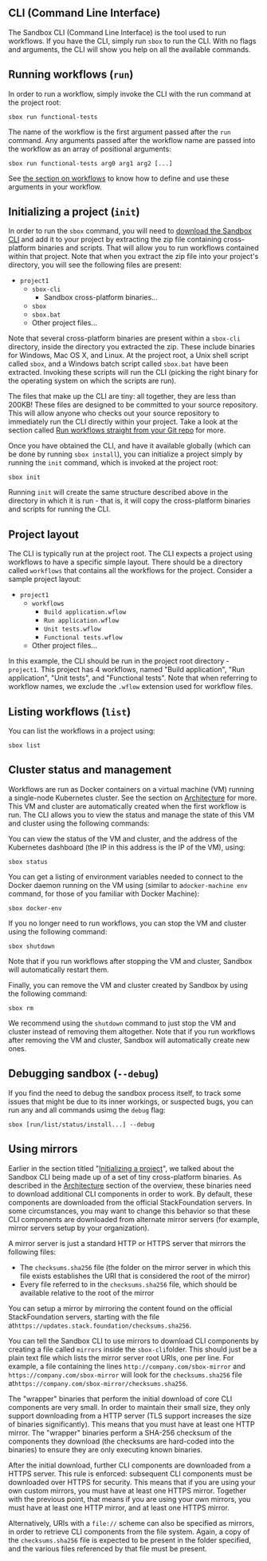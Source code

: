 ## CLI (Command Line Interface)

The Sandbox CLI (Command Line Interface) is the tool used to run workflows. If you have the CLI, simply run `sbox` to run the CLI. With no flags and arguments, the CLI will show you help on all the available commands.

## Running workflows (`run`) [](#run)

In order to run a workflow, simply invoke the CLI with the run command at the project root:

```
sbox run functional-tests
```

The name of the workflow is the first argument passed after the `run` command. Any arguments passed after the workflow name are passed into the workflow as an array of positional arguments:

```
sbox run functional-tests arg0 arg1 arg2 [...]
```

See [the section on workflows](/docs/workflows) to know how to define and use these arguments in your workflow.

## Initializing a project (`init`)[](#init)

In order to run the `sbox` command, you will need to [download the Sandbox CLI](/downloads) and add it to your project by extracting the zip file containing cross-platform binaries and scripts. That will allow you to run workflows contained within that project. Note that when you extract the zip file into your project's directory, you will see the following files are present:

- `project1`
  - `sbox-cli`
    - Sandbox cross-platform binaries...
  - `sbox`
  - `sbox.bat`
  - Other project files...

Note that several cross-platform binaries are present within a `sbox-cli` directory, inside the directory you extracted the zip. These include binaries for Windows, Mac OS X, and Linux. At the project root, a Unix shell script called `sbox`, and a Windows batch script called `sbox.bat` have been extracted. Invoking these scripts will run the CLI (picking the right binary for the operating system on which the scripts are run).

The files that make up the CLI are tiny: all together, they are less than 200KB! These files are designed to be committed to your source repository. This will allow anyone who checks out your source repository to immediately run the CLI directly within your project. Take a look at the section called [Run workflows straight from your Git repo](/docs/overview#repo) for more.

Once you have obtained the CLI, and have it available globally (which can be done by running `sbox install`), you can initialize a project simply by running the `init` command, which is invoked at the project root:

```
sbox init
```

Running `init` will create the same structure described above in the directory in which it is run - that is, it will copy the cross-platform binaries and scripts for running the CLI.

## Project layout [](#layout)

The CLI is typically run at the project root. The CLI expects a project using workflows to have a specific simple layout. There should be a directory called `workflows` that contains all the workflows for the project. Consider a sample project layout:

- `project1`
  - `workflows`
    - `Build application.wflow`
    - `Run application.wflow`
    - `Unit tests.wflow`
    - `Functional tests.wflow`
  - Other project files...

In this example, the CLI should be run in the project root directory - `project1`. This project has 4 workflows, named "Build application", "Run application", "Unit tests", and "Functional tests". Note that when referring to workflow names, we exclude the `.wflow` extension used for workflow files.

## Listing workflows (`list`) [](#list)

You can list the workflows in a project using:

```
sbox list
```

## Cluster status and management [](#management)

Workflows are run as Docker containers on a virtual machine (VM) running a single-node Kubernetes cluster. See the section on [Architecture](/docs/overview#architecture) for more. This VM and cluster are automatically created when the first workflow is run. The CLI allows you to view the status and manage the state of this VM and cluster using the following commands:

You can view the status of the VM and cluster, and the address of the Kubernetes dashboard (the IP in this address is the IP of the VM), using:

```
sbox status
```

You can get a listing of environment variables needed to connect to the Docker daemon running on the VM using (similar to a`docker-machine env` command, for those of you familiar with Docker Machine):

```
sbox docker-env
```

If you no longer need to run workflows, you can stop the VM and cluster using the following command:

```
sbox shutdown
```

Note that if you run workflows after stopping the VM and cluster, Sandbox will automatically restart them.

Finally, you can remove the VM and cluster created by Sandbox by using the following command:

```
sbox rm
```

We recommend using the `shutdown` command to just stop the VM and cluster instead of removing them altogether. Note that if you run workflows after removing the VM and cluster, Sandbox will automatically create new ones.

## Debugging sandbox (`--debug`)[](#debug)

If you find the need to debug the sandbox process itself, to track some issues that might be due to its inner workings, or suspected bugs, you can run any and all commands usimg the `debug` flag:

```
sbox [run/list/status/install...] --debug
```

## Using mirrors [](#mirrors)

Earlier in the section titled "[Initializing a project](/docs/cli#init)", we talked about the Sandbox CLI being made up of a set of tiny cross-platform binaries. As described in the [Architecture](/docs/overview#architecture) section of the overview, these binaries need to download additional CLI components in order to work. By default, these components are downloaded from the official StackFoundation servers. In some circumstances, you may want to change this behavior so that these CLI components are downloaded from alternate mirror servers (for example, mirror servers setup by your organization).

A mirror server is just a standard HTTP or HTTPS server that mirrors the following files:

- The `checksums.sha256` file (the folder on the mirror server in which this file exists establishes the URI that is considered the root of the mirror)
- Every file referred to in the `checksums.sha256` file, which should be available relative to the root of the mirror

You can setup a mirror by mirroring the content found on the official StackFoundation servers, starting with the file at`https://updates.stack.foundation/checksums.sha256`.

You can tell the Sandbox CLI to use mirrors to download CLI components by creating a file called `mirrors` inside the `sbox-cli`folder. This should just be a plain text file which lists the mirror server root URIs, one per line. For example, a file containing the lines `http://company.com/sbox-mirror` and `https://company.com/sbox-mirror` will look for the `checksums.sha256` file at`https://company.com/sbox-mirror/checksums.sha256`.

The "wrapper" binaries that perform the initial download of core CLI components are very small. In order to maintain their small size, they only support downloading from a HTTP server (TLS support increases the size of binaries significantly). This means that you must have at least one HTTP mirror. The "wrapper" binaries perform a SHA-256 checksum of the components they download (the checksums are hard-coded into the binaries) to ensure they are only executing known binaries.

After the initial download, further CLI components are downloaded from a HTTPS server. This rule is enforced: subsequent CLI components must be downloaded over HTTPS for security. This means that if you are using your own custom mirrors, you must have at least one HTTPS mirror. Together with the previous point, that means if you are using your own mirrors, you must have at least one HTTP mirror, and at least one HTTPS mirror.

Alternatively, URIs with a `file://` scheme can also be specified as mirrors, in order to retrieve CLI components from the file system. Again, a copy of the `checksums.sha256` file is expected to be present in the folder specified, and the various files referenced by that file must be present.
